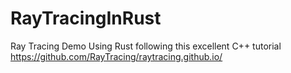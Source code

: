 # RayTracingInRust
Ray Tracing Demo Using Rust
following this excellent C++ tutorial https://github.com/RayTracing/raytracing.github.io/
